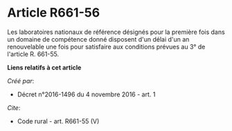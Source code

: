 # Article R661-56

Les laboratoires nationaux de référence désignés pour la première fois dans un domaine de compétence donné disposent d'un
délai d'un an renouvelable une fois pour satisfaire aux conditions prévues au 3° de l'article R. 661-55.

**Liens relatifs à cet article**

_Créé par_:

  - Décret n°2016-1496 du 4 novembre 2016 - art. 1

_Cite_:

  - Code rural - art. R661-55 (V)
